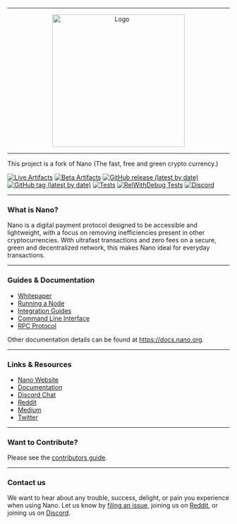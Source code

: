 <hr />
<div align="center">
    <img src="images/logo.svg" alt="Logo" width='300px' height='auto'/>
</div>
<hr />
This project is a fork of Nano (The fast, free and green crypto currency.)

[![Live Artifacts](https://github.com/nanocurrency/nano-node/workflows/Live/badge.svg)](https://github.com/nanocurrency/nano-node/actions?query=workflow%3ALive)
[![Beta Artifacts](https://github.com/nanocurrency/nano-node/workflows/Beta/badge.svg)](https://github.com/nanocurrency/nano-node/actions?query=workflow%3ABeta)
[![GitHub release (latest by date)](https://img.shields.io/github/v/release/nanocurrency/nano-node)](https://github.com/nanocurrency/nano-node/releases/latest)
[![GitHub tag (latest by date)](https://img.shields.io/github/v/tag/nanocurrency/nano-node?color=darkblue&label=beta)](https://github.com/nanocurrency/nano-node/tags)
[![Tests](https://github.com/nanocurrency/nano-node/workflows/Tests/badge.svg)](https://github.com/nanocurrency/nano-node/actions?query=workflow%3ATests)
[![RelWithDebug Tests](https://github.com/nanocurrency/nano-node/workflows/Release%20Tests/badge.svg)](https://github.com/nanocurrency/nano-node/actions?query=workflow%3A%22Release+Tests%22)
[![Discord](https://img.shields.io/badge/discord-join%20chat-orange.svg)](https://chat.nano.org)

---

### What is Nano?

Nano is a digital payment protocol designed to be accessible and lightweight, with a focus on removing inefficiencies present in other cryptocurrencies. With ultrafast transactions and zero fees on a secure, green and decentralized network, this makes Nano ideal for everyday transactions.

---

### Guides & Documentation

* [Whitepaper](https://nano.org/en/whitepaper)
* [Running a Node](https://docs.nano.org/running-a-node/overview/)
* [Integration Guides](https://docs.nano.org/integration-guides/the-basics/)
* [Command Line Interface](https://docs.nano.org/commands/command-line-interface/)
* [RPC Protocol](https://docs.nano.org/commands/rpc-protocol/)

Other documentation details can be found at https://docs.nano.org.

---

### Links & Resources

* [Nano Website](https://nano.org)
* [Documentation](https://docs.nano.org)
* [Discord Chat](https://chat.nano.org/)
* [Reddit](https://reddit.com/r/nanocurrency)
* [Medium](https://medium.com/nanocurrency)
* [Twitter](https://twitter.com/nano)

---

### Want to Contribute?

Please see the [contributors guide](https://docs.nano.org/protocol-design/overview/#contributing-code-to-the-nano-node).

---

### Contact us

We want to hear about any trouble, success, delight, or pain you experience when
using Nano. Let us know by [filing an issue](https://github.com/nanocurrency/nano-node/issues), joining us on [Reddit](https://reddit.com/r/nanocurrency), or joining us on [Discord](https://chat.nano.org/).
